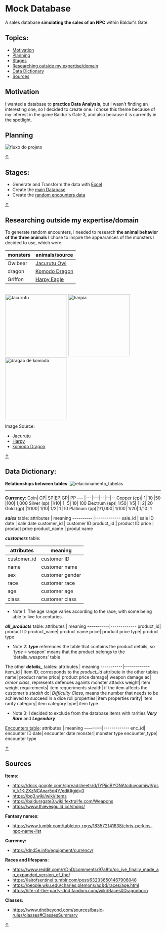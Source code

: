 # Mock Database

A sales database **simulating the sales of an NPC** within Baldur's Gate.

## Topics:
* [Motivation](#motivation)
* [Planning](#planning)
* [Stages](#stages)
* [Researching outside my expertise/domain](#researching-outside-my-expertise-domain)
* [Data Dictionary](#data-dictionary)
* [Sources](#sources)


## Motivation
I wanted a database to **practice Data Analysis**, but I wasn't finding an interesting one, so I decided to create one. I chose this theme because of my interest in the game Baldur's Gate 3, and also because it is currently in the spotlight.

## Planning
![fluxo do projeto](https://github.com/PatrickLeal/projeto_baldursgate_vendor_sales/assets/64172146/04e8c08f-eafa-4e0d-b1b6-1383114b1f23)

[↑](#topics)

## Stages:
* Generate and Transform the data with [Excel](https://github.com/PatrickLeal/projeto_baldursgate_vendor_sales/blob/main/usando_excel.md)
* Create the [main Database](https://github.com/PatrickLeal/projeto_baldursgate_vendor_sales/blob/main/database_creation.ipynb)
* Create the [random encounters data](https://github.com/PatrickLeal/projeto_baldursgate_vendor_sales/blob/main/encounters_dataset_creation.ipynb)

[↑](#tópicos)
 
## Researching outside my expertise/domain
To generate random encounters, I needed to research **the animal behavior of the three animals** I chose to inspire the appearances of the monsters I decided to use, which were: 

| monsters | animals/source |
|----------|----------------|
| Owlbear  | [Jacurutu Owl](https://www.wikiaves.com.br/wiki/jacurutu)|
| dragon   | [Komodo Dragon](https://pt.wikipedia.org/wiki/Drag%C3%A3o-de-komodo#:~:text=Apesar%20dos%20drag%C3%B5es%2Dde%2Dkomodo,incluindo%20invertebrados%2C%20aves%20e%20mam%C3%ADferos.&text=A%20%C3%A9poca%20de%20reprodu%C3%A7%C3%A3o%20come%C3%A7a,ovos%20s%C3%A3o%20postos%20em%20setembro.)|
| Griffon  | [Harpy Eagle](https://pt.wikipedia.org/wiki/Gavi%C3%A3o-real)|

<div style="display: inline_block" align="left"><br>
 <img width="200" height="200" src="https://github.com/PatrickLeal/projeto_baldursgate_vendor_sales/assets/64172146/d3b964fb-cf1e-4b08-a93f-99c32a1ceb97" alt="Jacurutu"/>
 <img width="200" height="200" src="https://github.com/PatrickLeal/projeto_baldursgate_vendor_sales/assets/64172146/fc58faa8-d1e8-42c6-bf7d-ac1653cb73d0" alt="harpia"/>
 <img width="200" height="200" src="https://github.com/PatrickLeal/projeto_baldursgate_vendor_sales/assets/64172146/564147cc-705a-4bf2-a27a-4b920b1e6d67" alt="dragao de komodo"/>
</div>

Image Source:
* [Jacurutu](https://pt.wikipedia.org/wiki/Ficheiro:Talons,_Great_Horned_Owl.jpg)
* [Harpy](https://pt.wikipedia.org/wiki/Ficheiro:Harpia_harpyja_001_800.jpg)
* [komodo Dragon](https://pt.wikipedia.org/wiki/Ficheiro:Varanus_komodoensis6.jpg)

[↑](#topics)

## Data Dictionary:

**Relationships between tables**:
![relacionamento_tabelas](https://github.com/PatrickLeal/projeto_baldursgate_vendor_sales/assets/64172146/7c11e79f-aad8-4cad-bcd9-7b77dbe81fb2)
***

**Currency**:
Coin|	CP|	SP|EP|GP|	PP
--- |---|---|--|--|--
Copper (cp)|	1|	10	|50	|100|	1,000
Silver (sp)	|1/10|	1|	5|	10|	100
Electrum (ep)|	1/50|	1/5|	1|	2|	20
Gold (gp)	|1/100|	1/10|	1/2|	1	|10
Platinum (pp)|1/1,000|	1/100|	1/20|	1/10|	1

***sales*** table:
attributes | meaning 
---------- |-------------
sale_id  | sale ID
date     | sale date
customer_id | customer ID 
product_id | product ID
price    | product price 
product_name | produt name

***customers*** table:

attributes | meaning 
---------- |-------------
customer_id| customer ID
name| customer name
sex| customer gender
race| customer race
age| customer age
class| customer class

* Note 1: The age range varies according to the race, with some being able to live for centuries.

***all_products*** table:
attributes | meaning 
-----------|-------------
product_id| product ID
product_name| product name
price| product price
type| product type
* Note 2: ***type*** references the table that contains the product details, so '*type* = weapon' means that the product belongs to the 'details_weapons' table

The other ***details_*** tables:
attributes | meaning 
-----------|-------------
item_id | Item ID; corresponds to the *product_id* attribute in the other tables
name| product name
price| product price
damage| weapon damage
ac| *armor class*, represents defences againts monster attacks
weight| item weight
requirements| item requeriments
stealth| if the item affects the customer's *stealth*
dc| *Difficulty Class*, means the number that needs to be achieved to succeed in a dice roll
properties| item properties
rarity| item rarity
category| item category
type| item type

* Note 3: I decided to exclude from the database items with rarities ***Very Rare*** and ***Legendary***

[Encounters table](https://github.com/PatrickLeal/projeto_baldursgate_vendor_sales/blob/main/data/encounters.csv):
attributes | meaning 
---------|-------------
enc_id| encounter ID
date| encounter date
monster| monster type 
encounter_type| encounter type

[↑](#topics)

## **Sources**
**Items**:
* https://docs.google.com/spreadsheets/d/1YPjicBYONAtoduyoamiwlVpsV_k1Ki2XzNCAnar5d4Y/edit#gid=0
* https://bg3.wiki/wiki/Items
* https://baldursgate3.wiki.fextralife.com/Weapons
* https://www.thievesguild.cc/shops/
  
**Fantasy names:**
* https://www.tumblr.com/tabletop-rpgs/183572141838/chris-perkins-npc-name-list

**Currency:**
* https://dnd5e.info/equipment/currency/

**Races and lifespans:** 
* https://www.reddit.com/r/DnD/comments/97a8to/oc_ive_finally_made_an_expanded_version_of_the/
* https://lairofsentinel.tumblr.com/post/632336501467906048
* https://people.wku.edu/charles.plemons/ad&d/races/age.html
* https://life-of-the-party-dnd.fandom.com/wiki/Races#Dragonborn

**Classes:**
* https://www.dndbeyond.com/sources/basic-rules/classes#ClassesSummary
 
[↑](#topics)
